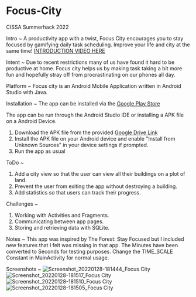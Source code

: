 # Focus-City

CISSA Summerhack 2022

Intro ~
A productivity app with a twist, Focus City encourages you to stay focused by gamifying daily task scheduling. Improve your life and city at the same time!
[INTRODUCTION VIDEO HERE](https://drive.google.com/drive/folders/1hmUgQLBJ6f-H1CCggZg4fKXIz42qsTYv?usp=sharing)

Intent ~
Due to recent restrictions many of us have found it hard to be productive at home. Focus city helps us by making task taking a bit more fun and hopefully stray off from procrastinating on our phones all day.

Platform ~
Focus city is an Android Mobile Application written in Android Studio with Java.

Installation ~
The app can be installed via the [Google Play Store](https://play.google.com/store/apps/details?id=com.candy.focuscity)

The app can be run through the Android Studio IDE or installing a APK file on a Android Device.
1. Download the APK file from the provided [Google Drive Link](https://drive.google.com/drive/folders/1hmUgQLBJ6f-H1CCggZg4fKXIz42qsTYv?usp=sharing)
2. Install the APK file on your Android device and enable "Install from Unknown Sources" in your device settings if prompted.
3. Run the app as usual

ToDo ~
1. Add a city view so that the user can view all their buildings on a plot of land.
2. Prevent the user from exiting the app without destroying a building.
3. Add statistics so that users can track their progress.

Challenges ~
1. Working with Activities and Fragments.
2. Communicating between app pages. 
3. Storing and retrieving data with SQLite.

Notes ~
This app was inspired by The Forest: Stay Focused but I included new features that I felt was missing in that app.
The Minutes have been converted to Seconds for testing purposes. Change the TIME_SCALE Constant in MainActivity for normal usage.

Screenshots ~
![Screenshot_20220128-181444_Focus City](https://user-images.githubusercontent.com/80891206/151504078-afefd4c5-3246-4496-9a33-2c4e4e8a8992.jpg)
![Screenshot_20220128-181517_Focus City](https://user-images.githubusercontent.com/80891206/151504086-5da2cbd6-d37e-4816-9d0f-51ab6dbaafe8.jpg)
![Screenshot_20220128-181510_Focus City](https://user-images.githubusercontent.com/80891206/151504099-7410d8d9-152a-4c23-8c1a-5d1434569e7e.jpg)
![Screenshot_20220128-181505_Focus City](https://user-images.githubusercontent.com/80891206/151504114-ca6b0e74-80bb-4b0d-801d-ae76e5464611.jpg)
